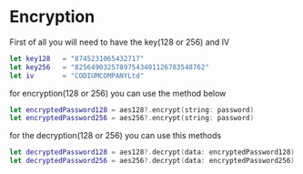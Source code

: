 # Encryption

First of all you will need to have the key(128 or 256) and IV 

```swift
let key128   = "8745231065432717"
let key256   = "82564903257897543401126783548762"
let iv       = "CODIUMCOMPANYLtd"
```
for encryption(128 or 256) you can use the method below 

```swift
let encryptedPassword128 = aes128?.encrypt(string: password)
let encryptedPassword256 = aes256?.encrypt(string: password)
```
for the decryption(128 or 256) you can use this methods 

```swift
let decryptedPassword128 = aes128?.decrypt(data: encryptedPassword128)
let decryptedPassword256 = aes256?.decrypt(data: encryptedPassword256)
```
